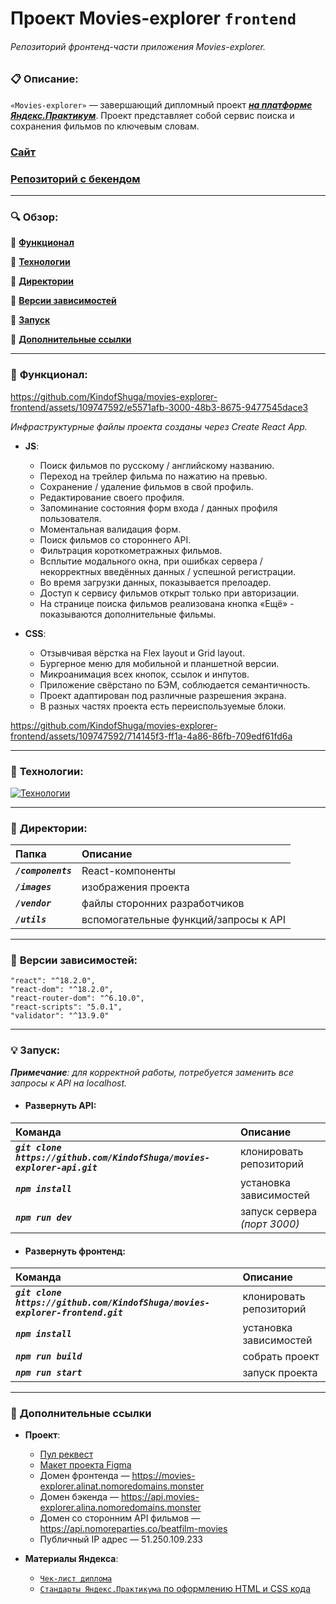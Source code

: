 # Проект Movies-explorer `frontend`  
###### Репозиторий фронтенд-части приложения Movies-explorer.

### :clipboard: __Описание:__

`«Movies-explorer»` — завершающий дипломный проект ***[на платформе Яндекс.Практикум](https://practicum.yandex.ru/)***. Проект представляет собой сервис поиска и сохранения фильмов по ключевым словам.

### **[Сайт](https://movies-explorer.alinat.nomoredomains.monster/)**
### **[Репозиторий с бекендом](https://github.com/KindofShuga/movies-explorer-api)**

___


### :mag: __Обзор:__
:link: [__Функционал__](https://github.com/KindofShuga/movies-explorer-frontend#bookmark_tabs-%D1%84%D1%83%D0%BD%D0%BA%D1%86%D0%B8%D0%BE%D0%BD%D0%B0%D0%BB)  
  
:link: [__Технологии__](https://github.com/KindofShuga/movies-explorer-frontend#wrench-%D1%82%D0%B5%D1%85%D0%BD%D0%BE%D0%BB%D0%BE%D0%B3%D0%B8%D0%B8)  
  
:link: [__Директории__](https://github.com/KindofShuga/movies-explorer-frontend#open_file_folder-%D0%B4%D0%B8%D1%80%D0%B5%D0%BA%D1%82%D0%BE%D1%80%D0%B8%D0%B8)  
  
:link: [__Версии зависимостей__](https://github.com/KindofShuga/movies-explorer-frontend#arrow_up_small-%D0%B2%D0%B5%D1%80%D1%81%D0%B8%D0%B8-%D0%B7%D0%B0%D0%B2%D0%B8%D1%81%D0%B8%D0%BC%D0%BE%D1%81%D1%82%D0%B5%D0%B9)  
  
:link: [__Запуск__](https://github.com/KindofShuga/movies-explorer-frontend#bulb-%D0%B7%D0%B0%D0%BF%D1%83%D1%81%D0%BA)  
  
:link: [__Дополнительные ссылки__](https://github.com/KindofShuga/movies-explorer-frontend#link-%D0%B4%D0%BE%D0%BF%D0%BE%D0%BB%D0%BD%D0%B8%D1%82%D0%B5%D0%BB%D1%8C%D0%BD%D1%8B%D0%B5-%D1%81%D1%81%D1%8B%D0%BB%D0%BA%D0%B8)  

___

### :bookmark_tabs: __Функционал:__



https://github.com/KindofShuga/movies-explorer-frontend/assets/109747592/e5571afb-3000-48b3-8675-9477545dace3


*Инфраструктурные файлы проекта созданы через Create React App.*
- __JS__:
    - Поиск фильмов по русскому / английскому названию.
    - Переход на трейлер фильма по нажатию на превью.
    - Сохранение / удаление фильмов в свой профиль.
    - Редактирование своего профиля.
    - Запоминание состояния форм входа / данных профиля пользователя.
    - Моментальная валидация форм.
    - Поиск фильмов со стороннего API.
    - Фильтрация короткометражных фильмов.
    - Всплытие модального окна, при ошибках сервера / некорректных введённых данных / успешной регистрации.
    - Во время загрузки данных, показывается прелоадер.
    - Доступ к сервису фильмов открыт только при авторизации.
    - На странице поиска фильмов реализована кнопка «Ещё» - показываются дополнительные фильмы.

- __CSS__:
    - Отзывчивая вёрстка на Flex layout и Grid layout.
    - Бургерное меню для мобильной и планшетной версии.
    - Микроанимация всех кнопок, ссылок и инпутов.
    - Приложение свёрстано по БЭМ, соблюдается семантичность.
    - Проект адаптирован под различные разрешения экрана.
    - В разных частях проекта есть переиспользуемые блоки.
 
https://github.com/KindofShuga/movies-explorer-frontend/assets/109747592/714145f3-ff1a-4a86-86fb-709edf61fd6a
___

### :wrench: __Технологии:__
[![Технологии](https://skillicons.dev/icons?i=html,css,webpack,react,js,git,figma&theme=light)](https://skillicons.dev)  

___

### :open_file_folder: __Директории:__
| Папка | Описание |
|:------|:---------|
| ***`/components`*** | React-компоненты |
| ***`/images`*** | изображения проекта |
| ***`/vendor`*** | файлы сторонних разработчиков |
| ***`/utils`*** | вспомогательные функций/запросы к API |

____

### :arrow_up_small: __Версии зависимостей:__
    "react": "^18.2.0",
    "react-dom": "^18.2.0",
    "react-router-dom": "^6.10.0",
    "react-scripts": "5.0.1",
    "validator": "^13.9.0"
___

### :bulb: __Запуск:__
*__Примечание__: для корректной работы, потребуется заменить все запросы к API на localhost.*

- #### __Развернуть API:__
| Команда | Описание |
|:------|:---------|
| ***`git clone https://github.com/KindofShuga/movies-explorer-api.git`*** | клонировать репозиторий |
| ***`npm install`*** | установка зависимостей |
| ***`npm run dev`*** | запуск сервера *(порт 3000)* |

- #### __Развернуть фронтенд:__
| Команда | Описание |
|:------|:---------|
| ***`git clone https://github.com/KindofShuga/movies-explorer-frontend.git`*** | клонировать репозиторий |
| ***`npm install`*** | установка зависимостей |
| ***`npm run build`*** | собрать проект |
| ***`npm run start`*** | запуск проекта |
____

### :link: __Дополнительные ссылки__
- __Проект__:
    - [Пул реквест](https://github.com/KindofShuga/movies-explorer-frontend/pull/2)
    - [Макет проекта Figma](https://disk.yandex.ru/d/xv3V8z1EjBBu0w)   
    - Домен фронтенда — https://movies-explorer.alinat.nomoredomains.monster
    - Домен бэкенда — https://api.movies-explorer.alina.nomoredomains.monster
    - Домен со сторонним API фильмов — https://api.nomoreparties.co/beatfilm-movies
    - Публичный IP адрес — 51.250.109.233  

- __Материалы Яндекса__:  
    - [`Чек-лист диплома`](https://code.s3.yandex.net/web-developer/static/new-program/web-diploma-criteria-2.0/index.html)  
    - [`Стандарты Яндекс.Практикума` по оформлению HTML и CSS кода](https://code.s3.yandex.net/web-developer/landings/design-rules/index.html)

